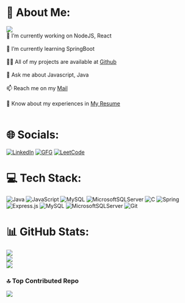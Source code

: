 
# 💫 About Me: 
[![](https://visitcount.itsvg.in/api?id=CreativeC0der&icon=0&color=12)](https://visitcount.itsvg.in) <br>
 🔭 I’m currently working on NodeJS, React <br/><br/>
 🌱 I’m currently learning SpringBoot <br/><br/>
 👨‍💻 All of my projects are available at [Github](https://github.com/CreativeC0der) <br/><br/>
 💬 Ask me about Javascript, Java <br/><br/>
 📫 Reach me on my [Mail](shrijon610@gmail.com) <br/><br/>
 📄 Know about my experiences in [My Resume](https://drive.google.com/file/d/1pRpbXlkGjSEQn04tKoaPETavaeJwJeFx/view?usp=sharing) <br/><br/>

# 🌐 Socials:
[![LinkedIn](https://img.shields.io/badge/LinkedIn-Shrijon%20Biswas-0A66C2.svg?logo=linkedin&logoColor=white)](https://linkedin.com/in/shrijon-biswas) 
[![GFG](https://img.shields.io/badge/GeeksForGeeks-shrijon610-2F8D46.svg?logo=GeeksForGeeks&logoColor=white)](https://www.geeksforgeeks.org/user/shrijon610/) 
[![LeetCode](https://img.shields.io/badge/LeetCode-shrijon610-FFA116.svg?logo=LeetCode&logoColor=white)](https://leetcode.com/u/shrijon610/) 


# 💻 Tech Stack:
![Java](https://img.shields.io/badge/java-%23ED8B00.svg?style=for-the-badge&logo=openjdk&logoColor=white) ![JavaScript](https://img.shields.io/badge/javascript-%23323330.svg?style=for-the-badge&logo=javascript&logoColor=%23F7DF1E) ![MySQL](https://img.shields.io/badge/mysql-4479A1.svg?style=for-the-badge&logo=mysql&logoColor=white) ![MicrosoftSQLServer](https://img.shields.io/badge/Microsoft%20SQL%20Server-CC2927?style=for-the-badge&logo=microsoft%20sql%20server&logoColor=white) ![C](https://img.shields.io/badge/c-%2300599C.svg?style=for-the-badge&logo=c&logoColor=white) ![Spring](https://img.shields.io/badge/spring-%236DB33F.svg?style=for-the-badge&logo=spring&logoColor=white) ![Express.js](https://img.shields.io/badge/express.js-%23404d59.svg?style=for-the-badge&logo=express&logoColor=%2361DAFB) ![MySQL](https://img.shields.io/badge/mysql-4479A1.svg?style=for-the-badge&logo=mysql&logoColor=white) ![MicrosoftSQLServer](https://img.shields.io/badge/Microsoft%20SQL%20Server-CC2927?style=for-the-badge&logo=microsoft%20sql%20server&logoColor=white) ![Git](https://img.shields.io/badge/git-%23F05033.svg?style=for-the-badge&logo=git&logoColor=white)
# 📊 GitHub Stats:
![](https://github-readme-stats.vercel.app/api?username=CreativeC0der&theme=default&hide_border=false&include_all_commits=true&count_private=false)<br/>
![](https://github-readme-streak-stats.herokuapp.com/?user=CreativeC0der&theme=default&hide_border=false)<br/>
![](https://github-readme-stats.vercel.app/api/top-langs/?username=CreativeC0der&theme=default&hide_border=false&include_all_commits=true&count_private=false&layout=compact)

### 🔝 Top Contributed Repo
![](https://github-contributor-stats.vercel.app/api?username=CreativeC0der&limit=5&theme=default&combine_all_yearly_contributions=true)
